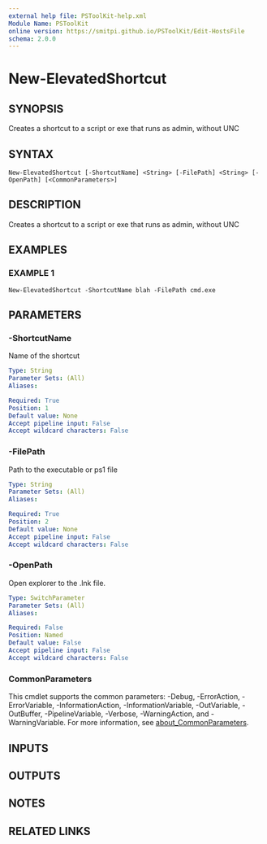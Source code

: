 ```yaml
---
external help file: PSToolKit-help.xml
Module Name: PSToolKit
online version: https://smitpi.github.io/PSToolKit/Edit-HostsFile
schema: 2.0.0
---
```


# New-ElevatedShortcut

## SYNOPSIS
Creates a shortcut to a script or exe that runs as admin, without UNC

## SYNTAX

```
New-ElevatedShortcut [-ShortcutName] <String> [-FilePath] <String> [-OpenPath] [<CommonParameters>]
```

## DESCRIPTION
Creates a shortcut to a script or exe that runs as admin, without UNC

## EXAMPLES

### EXAMPLE 1
```
New-ElevatedShortcut -ShortcutName blah -FilePath cmd.exe
```

## PARAMETERS

### -ShortcutName
Name of the shortcut

```yaml
Type: String
Parameter Sets: (All)
Aliases:

Required: True
Position: 1
Default value: None
Accept pipeline input: False
Accept wildcard characters: False
```

### -FilePath
Path to the executable or ps1 file

```yaml
Type: String
Parameter Sets: (All)
Aliases:

Required: True
Position: 2
Default value: None
Accept pipeline input: False
Accept wildcard characters: False
```

### -OpenPath
Open explorer to the .lnk file.

```yaml
Type: SwitchParameter
Parameter Sets: (All)
Aliases:

Required: False
Position: Named
Default value: False
Accept pipeline input: False
Accept wildcard characters: False
```

### CommonParameters
This cmdlet supports the common parameters: -Debug, -ErrorAction, -ErrorVariable, -InformationAction, -InformationVariable, -OutVariable, -OutBuffer, -PipelineVariable, -Verbose, -WarningAction, and -WarningVariable. For more information, see [about_CommonParameters](http://go.microsoft.com/fwlink/?LinkID=113216).

## INPUTS

## OUTPUTS

## NOTES

## RELATED LINKS
